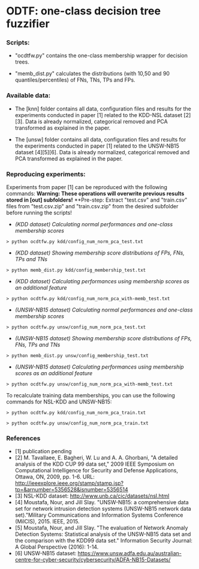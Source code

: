 # ODTF: one-class decision tree fuzzifier

### Scripts:

- "ocdtfw.py" contains the one-class membership wrapper for decision trees.

- "memb_dist.py" calculates the distributions (with 10,50 and 90 quantiles/percentiles) of FNs, TNs, TPs and FPs.

###  Available data:

- The [knn] folder contains all data, configuration files and results for the experiments conducted in paper [1] related to the KDD-NSL dataset [2][3]. Data is already normalized, categorical removed and PCA transformed as explained in the paper.

- The [unsw] folder contains all data, configuration files and results for the experiments conducted in paper [1] related to the UNSW-NB15 dataset [4][5][6]. Data is already normalized, categorical removed and PCA transformed as explained in the paper.

###  Reproducing experiments:

Experiments from paper [1] can be reproduced with the following commands: 
**Warning: These operations will overwrite previous results stored in [out] subfolders!**
**Pre-step: Extract "test.csv" and "train.csv" files from "test.csv.zip" and "train.csv.zip" from the desired subfolder before running the scripts!

- *(KDD dataset) Calculating normal performances and one-class membership scores*
```
> python ocdtfw.py kdd/config_num_norm_pca_test.txt
```
- *(KDD dataset) Showing membership score distributions of FPs, FNs, TPs and TNs*
```
> python memb_dist.py kdd/config_membership_test.txt
```
- *(KDD dataset) Calculating performances using membership scores as an additional feature*
```
> python ocdtfw.py kdd/config_num_norm_pca_with-memb_test.txt
```

- *(UNSW-NB15 dataset) Calculating normal performances and one-class membership scores*
```
> python ocdtfw.py unsw/config_num_norm_pca_test.txt
```
- *(UNSW-NB15 dataset) Showing membership score distributions of FPs, FNs, TPs and TNs*
```
> python memb_dist.py unsw/config_membership_test.txt
```
- *(UNSW-NB15 dataset) Calculating performances using membership scores as an additional feature*
```
> python ocdtfw.py unsw/config_num_norm_pca_with-memb_test.txt
```

To recalculate training data memberships, you can use the following commands for NSL-KDD and UNSW-NB15:
```
> python ocdtfw.py kdd/config_num_norm_pca_train.txt

> python ocdtfw.py unsw/config_num_norm_pca_train.txt
```
### References
- [1] publication pending
- [2] M. Tavallaee, E. Bagheri, W. Lu and A. A. Ghorbani, "A detailed analysis of the KDD CUP 99 data set," 2009 IEEE Symposium on Computational Intelligence for Security and Defense Applications, Ottawa, ON, 2009, pp. 1-6. URL: http://ieeexplore.ieee.org/stamp/stamp.jsp?tp=&arnumber=5356528&isnumber=5356514
- [3] NSL-KDD dataset: http://www.unb.ca/cic/datasets/nsl.html
- [4] Moustafa, Nour, and Jill Slay. "UNSW-NB15: a comprehensive data set for network intrusion detection systems (UNSW-NB15 network data set)."Military Communications and Information Systems Conference (MilCIS), 2015. IEEE, 2015.
- [5] Moustafa, Nour, and Jill Slay. "The evaluation of Network Anomaly Detection Systems: Statistical analysis of the UNSW-NB15 data set and the comparison with the KDD99 data set." Information Security Journal: A Global Perspective (2016): 1-14.
- [6] UNSW-NB15 dataset: https://www.unsw.adfa.edu.au/australian-centre-for-cyber-security/cybersecurity/ADFA-NB15-Datasets/

